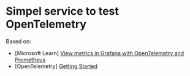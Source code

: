 # Simpel service to test OpenTelemetry

Based on:

- [Microsoft Learn] [View metrics in Grafana with OpenTelemetry and Prometheus](https://learn.microsoft.com/en-us/aspnet/core/log-mon/metrics/metrics?view=aspnetcore-8.0#view-metrics-in-grafana-with-opentelemetry-and-prometheus)
- [OpenTelemetry] [Getting Started](https://opentelemetry.io/docs/languages/net/getting-started/)
